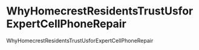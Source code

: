 # WhyHomecrestResidentsTrustUsforExpertCellPhoneRepair
WhyHomecrestResidentsTrustUsforExpertCellPhoneRepair
